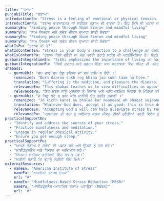 ```yaml
---
title: "ਤਣਾਅ"
punjabiTitle: "ਤਣਾਅ"
introductionEn: "Stress is a feeling of emotional or physical tension. It can come from any event or thought that makes you feel frustrated, angry, or nervous."
introductionPu: "ਤਣਾਅ ਭਾਵਨਾਤਮਕ ਜਾਂ ਸਰੀਰਕ ਤਣਾਅ ਦੀ ਭਾਵਨਾ ਹੈ। ਇਹ ਕਿਸੇ ਵੀ ਘਟਨਾ ਜਾਂ ਵਿਚਾਰ ਤੋਂ ਆ ਸਕਦਾ ਹੈ ਜੋ ਤੁਹਾਨੂੰ ਨਿਰਾਸ਼, ਗੁੱਸੇ, ਜਾਂ ਘਬਰਾਹਟ ਮਹਿਸੂਸ ਕਰਾਉਂਦਾ ਹੈ।"
summaryEn: "Finding peace through Naam Simran and mindful living"
summaryPu: "ਨਾਮ ਸਿਮਰਨ ਅਤੇ ਸੁਚੇਤ ਜੀਵਨ ਦੁਆਰਾ ਸ਼ਾਂਤੀ ਲੱਭਣਾ"
summaryEn: "Finding peace through Naam Simran and mindful living"
summaryPu: "ਨਾਮ ਸਿਮਰਨ ਅਤੇ ਸੁਚੇਤ ਜੀਵਨ ਦੁਆਰਾ ਸ਼ਾਂਤੀ ਲੱਭਣਾ"
whatIsPu: "ਤਣਾਅ ਕੀ ਹੈ?"
whatIsContentEn: "Stress is your body's reaction to a challenge or demand. In short bursts, stress can be positive, like when it helps you avoid danger or meet a deadline. But when stress lasts for a long time, it can harm your health. Chronic stress can lead to high blood pressure, heart disease, obesity, and diabetes."
whatIsContentPu: "ਤਣਾਅ ਕਿਸੇ ਚੁਣੌਤੀ ਜਾਂ ਮੰਗ ਪ੍ਰਤੀ ਤੁਹਾਡੇ ਸਰੀਰ ਦੀ ਪ੍ਰਤੀਕਿਰਿਆ ਹੈ। ਥੋੜ੍ਹੇ ਸਮੇਂ ਲਈ, ਤਣਾਅ ਸਕਾਰਾਤਮਕ ਹੋ ਸਕਦਾ ਹੈ, ਜਿਵੇਂ ਕਿ ਜਦੋਂ ਇਹ ਤੁਹਾਨੂੰ ਖ਼ਤਰੇ ਤੋਂ ਬਚਣ ਜਾਂ ਸਮਾਂ-ਸੀਮਾ ਪੂਰੀ ਕਰਨ ਵਿੱਚ ਮਦਦ ਕਰਦਾ ਹੈ। ਪਰ ਜਦੋਂ ਤਣਾਅ ਲੰਬੇ ਸਮੇਂ ਤੱਕ ਰਹਿੰਦਾ ਹੈ, ਤਾਂ ਇਹ ਤੁਹਾਡੀ ਸਿਹਤ ਨੂੰ ਨੁਕਸਾਨ ਪਹੁੰਚਾ ਸਕਦਾ ਹੈ। ਪੁਰਾਣਾ ਤਣਾਅ ਹਾਈ ਬਲੱਡ ਪ੍ਰੈਸ਼ਰ, ਦਿਲ ਦੀ ਬਿਮਾਰੀ, ਮੋਟਾਪਾ, ਅਤੇ ਸ਼ੂਗਰ ਦਾ ਕਾਰਨ ਬਣ ਸਕਦਾ ਹੈ।"
gurbaniIntegrationEn: "Sikhi emphasizes the importance of living in harmony with nature and the divine will. Gurbani teaches us to accept both joy and sorrow as part of life's journey. Practicing contentment (Santokh) and meditating on Naam can help manage stress by fostering a sense of peace and acceptance."
gurbaniIntegrationPu: "ਸਿੱਖੀ ਕੁਦਰਤ ਅਤੇ ਬ੍ਰਹਮ ਇੱਛਾ ਨਾਲ ਸਦਭਾਵਨਾ ਵਿੱਚ ਰਹਿਣ ਦੀ ਮਹੱਤਤਾ 'ਤੇ ਜ਼ੋਰ ਦਿੰਦੀ ਹੈ। ਗੁਰਬਾਣੀ ਸਾਨੂੰ ਜੀਵਨ ਦੀ ਯਾਤਰਾ ਦੇ ਹਿੱਸੇ ਵਜੋਂ ਖੁਸ਼ੀ ਅਤੇ ਗਮ ਦੋਵਾਂ ਨੂੰ ਸਵੀਕਾਰ ਕਰਨ ਦੀ ਸਿੱਖਿਆ ਦਿੰਦੀ ਹੈ। ਸੰਤੋਖ (ਸੰਤੁਸ਼ਟੀ) ਦਾ ਅਭਿਆਸ ਕਰਨਾ ਅਤੇ ਨਾਮ ਦਾ ਸਿਮਰਨ ਕਰਨਾ ਸ਼ਾਂਤੀ ਅਤੇ ਸਵੀਕ੍ਰਿਤੀ ਦੀ ਭਾਵਨਾ ਪੈਦਾ ਕਰਕੇ ਤਣਾਅ ਦਾ ਪ੍ਰਬੰਧਨ ਕਰਨ ਵਿੱਚ ਮਦਦ ਕਰ ਸਕਦਾ ਹੈ।"
shabads:
  - gurmukhi: "ਦੁਖੁ ਦਾਰੂ ਸੁਖੁ ਰੋਗੁ ਭਇਆ ਜਾ ਸੁਖੁ ਤਾਮਿ ਨ ਹੋਈ ॥"
    romanized: "Dukh daaroo sukh rog bhiaa jaa sukh taam na hoee."
    translation: "Suffering is the medicine, and pleasure the disease; when there is pleasure, there is no medicine."
    relevanceEn: "This shabad teaches us to view difficulties as opportunities for growth and spiritual development, which can reduce the negative impact of stress."
    relevancePu: "ਇਹ ਸ਼ਬਦ ਸਾਨੂੰ ਮੁਸ਼ਕਲਾਂ ਨੂੰ ਵਿਕਾਸ ਅਤੇ ਅਧਿਆਤਮਿਕ ਵਿਕਾਸ ਦੇ ਮੌਕਿਆਂ ਵਜੋਂ ਦੇਖਣ ਦੀ ਸਿੱਖਿਆ ਦਿੰਦਾ ਹੈ, ਜੋ ਤਣਾਅ ਦੇ ਨਕਾਰਾਤਮਕ ਪ੍ਰਭਾਵ ਨੂੰ ਘਟਾ ਸਕਦਾ ਹੈ।"
  - gurmukhi: "ਜੋ ਕਿਛੁ ਕਰੈ ਸੁ ਭਲਾ ਕਰਿ ਮਾਨੀਐ ਏਹ ਭਗਤਿ ਸੁਜਾਣੀ ॥"
    romanized: "Jo kichh karai su bhalaa kar maaneeai eh bhagat sujaanee."
    translation: "Whatever God does, accept it as good; this is true devotion."
    relevanceEn: "Accepting God's will can help alleviate stress by reducing resistance to life's challenges."
    relevancePu: "ਪ੍ਰਮਾਤਮਾ ਦੀ ਰਜ਼ਾ ਨੂੰ ਸਵੀਕਾਰ ਕਰਨਾ ਜੀਵਨ ਦੀਆਂ ਚੁਣੌਤੀਆਂ ਪ੍ਰਤੀ ਵਿਰੋਧ ਨੂੰ ਘਟਾ ਕੇ ਤਣਾਅ ਨੂੰ ਘਟਾਉਣ ਵਿੱਚ ਮਦਦ ਕਰ ਸਕਦਾ ਹੈ।"
practicalSupportEn:
  - "Identify and address the sources of your stress."
  - "Practice mindfulness and meditation."
  - "Engage in regular physical activity."
  - "Ensure you get enough sleep."
practicalSupportPu:
  - "ਆਪਣੇ ਤਣਾਅ ਦੇ ਸਰੋਤਾਂ ਦੀ ਪਛਾਣ ਕਰੋ ਅਤੇ ਉਹਨਾਂ ਨੂੰ ਹੱਲ ਕਰੋ।"
  - "ਮਾਈਂਡਫੁਲਨੈੱਸ ਅਤੇ ਧਿਆਨ ਦਾ ਅਭਿਆਸ ਕਰੋ।"
  - "ਨਿਯਮਤ ਸਰੀਰਕ ਗਤੀਵਿਧੀ ਵਿੱਚ ਸ਼ਾਮਲ ਹੋਵੋ।"
  - "ਯਕੀਨੀ ਬਣਾਓ ਕਿ ਤੁਹਾਨੂੰ ਲੋੜੀਂਦੀ ਨੀਂਦ ਮਿਲੇ।"
externalResources:
  - nameEn: "American Institute of Stress"
    namePu: "ਅਮਰੀਕੀ ਤਣਾਅ ਸੰਸਥਾ"
    url: "#"
  - nameEn: "Mindfulness-Based Stress Reduction (MBSR)"
    namePu: "ਮਾਈਂਡਫੁਲਨੈੱਸ-ਆਧਾਰਿਤ ਤਣਾਅ ਘਟਾਉਣਾ (MBSR)"
    url: "#"
---
```

